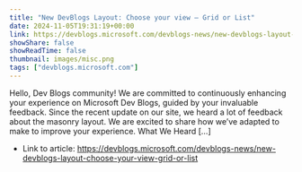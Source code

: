 ```yaml
---
title: "New DevBlogs Layout: Choose your view – Grid or List"
date: 2024-11-05T19:31:19+00:00
link: https://devblogs.microsoft.com/devblogs-news/new-devblogs-layout-choose-your-view-grid-or-list
showShare: false
showReadTime: false
thumbnail: images/misc.png
tags: ["devblogs.microsoft.com"]
---
```

Hello, Dev Blogs community! We are committed to continuously enhancing your experience on Microsoft Dev Blogs, guided by your invaluable feedback. Since the recent update on our site, we heard a lot of feedback about the masonry layout. We are excited to share how we’ve adapted to make to improve your experience. What We Heard […]

- Link to article: https://devblogs.microsoft.com/devblogs-news/new-devblogs-layout-choose-your-view-grid-or-list